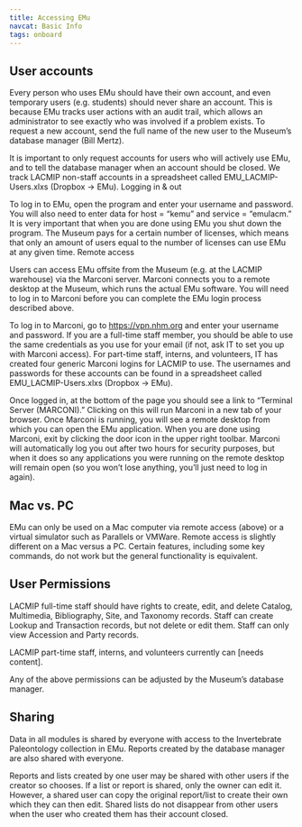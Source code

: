 ```yaml
---
title: Accessing EMu
navcat: Basic Info
tags: onboard
---
```


## User accounts

Every person who uses EMu should have their own account, and even temporary users (e.g. students) should never share an account. This is because EMu tracks user actions with an audit trail, which allows an administrator to see exactly who was involved if a problem exists. To request a new account, send the full name of the new user to the Museum’s database manager (Bill Mertz).

It is important to only request accounts for users who will actively use EMu, and to tell the database manager when an account should be closed. We track LACMIP non-staff accounts in a spreadsheet called EMU_LACMIP-Users.xlxs (Dropbox → EMu).
Logging in & out

To log in to EMu, open the program and enter your username and password. You will also need to enter data for host = “kemu” and service = “emulacm.” It is very important that when you are done using EMu you shut down the program. The Museum pays for a certain number of licenses, which means that only an amount of users equal to the number of licenses can use EMu at any given time.
Remote access

Users can access EMu offsite from the Museum (e.g. at the LACMIP warehouse) via the Marconi server. Marconi connects you to a remote desktop at the Museum, which runs the actual EMu software. You will need to log in to Marconi before you can complete the EMu login process described above.

To log in to Marconi, go to https://vpn.nhm.org and enter your username and password. If you are a full-time staff member, you should be able to use the same credentials as you use for your email (if not, ask IT to set you up with Marconi access). For part-time staff, interns, and volunteers, IT has created four generic Marconi logins for LACMIP to use. The usernames and passwords for these accounts can be found in a spreadsheet called EMU_LACMIP-Users.xlxs (Dropbox → EMu).

Once logged in, at the bottom of the page you should see a link to “Terminal Server (MARCONI).” Clicking on this will run Marconi in a new tab of your browser. Once Marconi is running, you will see a remote desktop from which you can open the EMu application. When you are done using Marconi, exit by clicking the door icon in the upper right toolbar. Marconi will automatically log you out after two hours for security purposes, but when it does so any applications you were running on the remote desktop will remain open (so you won’t lose anything, you’ll just need to log in again).

## Mac vs. PC

EMu can only be used on a Mac computer via remote access (above) or a virtual simulator such as Parallels or VMWare. Remote access is slightly different on a Mac versus a PC. Certain features, including some key commands, do not work but the general functionality is equivalent.

## User Permissions

LACMIP full-time staff should have rights to create, edit, and delete Catalog, Multimedia, Bibliography, Site, and Taxonomy records. Staff can create Lookup and Transaction records, but not delete or edit them. Staff can only view Accession and Party records.

LACMIP part-time staff, interns, and volunteers currently can [needs content].

Any of the above permissions can be adjusted by the Museum’s database manager.

## Sharing

Data in all modules is shared by everyone with access to the Invertebrate Paleontology collection in EMu. Reports created by the database manager are also shared with everyone.

Reports and lists created by one user may be shared with other users if the creator so chooses. If a list or report is shared, only the owner can edit it. However, a shared user can copy the original report/list to create their own which they can then edit. Shared lists do not disappear from other users when the user who created them has their account closed.
